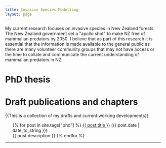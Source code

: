 ```yaml
---
title: Invasive Species Modelling
layout: page
---
```


My current research focuses on invasive species in New Zealand forests. The New Zealand government set a "apollo shot" to make NZ free of mammalian predators by 2050. I believe that as part of this research it is essential that the information is made available to the general public as there are many volunteer community groups that may not have access or the time to collate and communicate the current understanding of mammalian predators in NZ.

# PhD thesis

<div class="post">
<h1>Draft publications and chapters</h1>{{This is a collection of my drafts and current working developments}}
<ul>
{% for post in site.tags["phd"] %}
  <a href="{{ post.url }}">{{ post.title }}</a> ({{ post.date | date_to_string }})<br>
    {{ post.description }}
{% endfor %}
</ul>
</div>
<hr>
